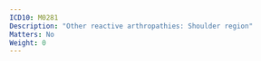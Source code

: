 ```yaml
---
ICD10: M0281
Description: "Other reactive arthropathies: Shoulder region"
Matters: No
Weight: 0
---
```

